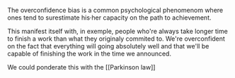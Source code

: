 The overconfidence bias is a common psychological phenomenom where ones tend to surestimate his·her capacity on the path to achievement. 

This manifest itself with, in exemple, people who're always take longer time to finish a work than what they originaly commited to. We're overconfident on the fact that everything will going absolutely well and that we'll be capable of  finishing the work in the time we announced. 

We could ponderate this with the [[Parkinson law]]

